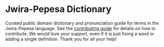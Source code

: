 
# Jwira-Pepesa Dictionary

Curated public domain dictionary and pronunciation guide for terms in the Jwira-Pepesa language. See the [contributing guide](https://github.com/drumworkteam/term/blob/make/.github/contributing.md) for details on how to contribute. We would love your support, even if it is just fixing a word or adding a single definition. Thank you for all your help!